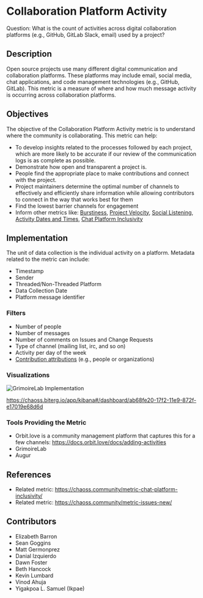 # Collaboration Platform Activity

Question: What is the count of activities across digital collaboration platforms (e.g., GitHub, GitLab Slack, email) used by a project?

## Description
Open source projects use many different digital communication and collaboration platforms. These platforms may include email, social media, chat applications, and code management technologies (e.g., GitHub, GitLab). This metric is a measure of where and how much message activity is occurring across collaboration platforms.

## Objectives
The objective of the Collaboration Platform Activity metric is to understand where the community is collaborating. This metric can help: 
- To develop insights related to the processes followed by each project, which are more likely to be accurate if our review of the communication logs is as complete as possible.
- Demonstrate how open and transparent a project is.
- People find the appropriate place to make contributions and connect with the project.
- Project maintainers determine the optimal number of channels to effectively and efficiently share information while allowing contributors to connect in the way that works best for them
- Find the lowest barrier channels for engagement
- Inform other metrics like: [Burstiness](https://chaoss.community/metric-burstiness/), [Project Velocity](https://chaoss.community/metric-project-velocity/), [Social Listening](https://chaoss.community/metric-social-listening), [Activity Dates and Times](https://chaoss.community/metric-activity-dates-and-times/), [Chat Platform Inclusivity](https://github.com/chaoss/wg-diversity-inclusion/issues/318)

## Implementation

The unit of data collection is the individual activity on a platform. Metadata related to the metric can include:
* Timestamp
* Sender
* Threaded/Non-Threaded Platform
* Data Collection Date
* Platform message identifier

### Filters
* Number of people
* Number of messages
* Number of comments on Issues and Change Requests
* Type of channel (mailing list, irc, and so on)
* Activity per day of the week
* [Contribution attributions](https://chaoss.community/metric-contribution-attribution/) (e.g., people or organizations)

### Visualizations

![GrimoireLab Implementation](https://raw.githubusercontent.com/chaoss/wg-common/main/focus-areas/place/images/collaboration-platforms.png)

https://chaoss.biterg.io/app/kibana#/dashboard/ab68fe20-17f2-11e9-872f-e17019e68d6d

### Tools Providing the Metric
* Orbit.love is a community management platform that captures this for a few channels: https://docs.orbit.love/docs/adding-activities
* GrimoireLab
* Augur

## References
* Related metric: https://chaoss.community/metric-chat-platform-inclusivity/
* Related metric: https://chaoss.community/metric-issues-new/

## Contributors
* Elizabeth Barron
* Sean Goggins
* Matt Germonprez
* Danial Izquierdo
* Dawn Foster
* Beth Hancock
* Kevin Lumbard
* Vinod Ahuja
* Yigakpoa L. Samuel (Ikpae)
